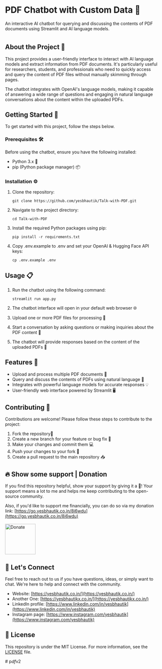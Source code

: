 # PDF Chatbot with Custom Data 📄


An interactive AI chatbot for querying and discussing the contents of PDF documents using Streamlit and AI language models.

#
## About the Project 🌟

This project provides a user-friendly interface to interact with AI language models and extract information from PDF documents. It's particularly useful for researchers, students, and professionals who need to quickly access and query the content of PDF files without manually skimming through pages.

The chatbot integrates with OpenAI's language models, making it capable of answering a wide range of questions and engaging in natural language conversations about the content within the uploaded PDFs.

## Getting Started 🚀

To get started with this project, follow the steps below.

### Prerequisites 🛠️

Before using the chatbot, ensure you have the following installed:

- Python 3.x 🐍
- pip (Python package manager) 📦

### Installation ⚙️

1. Clone the repository:

   ```shell
   git clone https://github.com/yesbhautik/Talk-with-PDF.git
   ```
2. Navigate to the project directory:

    ```shell
    cd Talk-with-PDF
    ```
3. Install the required Python packages using pip:
    ```shell
    pip install -r requirements.txt
    ```

4. Copy .env.example to .env and set your OpenAI & Hugging Face API keys:

    ```shell
    cp .env.example .env
    ```

## Usage 📋

1. Run the chatbot using the following command:

    ```shell
    streamlit run app.py
    ```
3. The chatbot interface will open in your default web browser 🌐
4. Upload one or more PDF files for processing 📂
5. Start a conversation by asking questions or making inquiries about the PDF content 💬
6. The chatbot will provide responses based on the content of the uploaded PDFs 🧠

## Features 🌈

- Upload and process multiple PDF documents 📁
- Query and discuss the contents of PDFs using natural language 💬
- Integrates with powerful language models for accurate responses 💡
- User-friendly web interface powered by Streamlit 🖥️

## Contributing 🤝
Contributions are welcome! Please follow these steps to contribute to the project:

1. Fork the repository🍴
2. Create a new branch for your feature or bug fix 🌿
3. Make your changes and commit them 💻
4. Push your changes to your fork 🚀
5. Create a pull request to the main repository 📥

## 🔥 Show some support | Donation

If you find this repository helpful, show your support by giving it a 🌟! Your support means a lot to me and helps me keep contributing to the open-source community.

Also, if you'd like to support me financially, you can do so via my donation link: [https://go.yesbhautik.co.in/8i6wdu](https://go.yesbhautik.co.in/8i6wdu)
<br><br>
<a href="https://go.yesbhautik.co.in/8i6wdu">
  <img src="https://www.pngall.com/wp-content/uploads/2016/05/PayPal-Donate-Button-Free-Download-PNG.png" alt="Donate" width="100">
</a>

## 💬 Let's Connect

Feel free to reach out to us if you have questions, ideas, or simply want to chat. We're here to help and connect with the community.

- Website: [https://yesbhautik.co.in/](https://yesbhautik.co.in/)
- Another One: [https://yesbhautikx.co.in/](https://yesbhautikx.co.in/)
- LinkedIn profile: [https://www.linkedin.com/in/yesbhautik](https://www.linkedin.com/in/yesbhautik)
- Instagram page: [https://www.instagram.com/yesbhautik](https://www.instagram.com/yesbhautik)

## 📜 License

This repository is under the MIT License. For more information, see the [LICENSE](LICENSE) file.


#   p _ d f _ v 2  
 